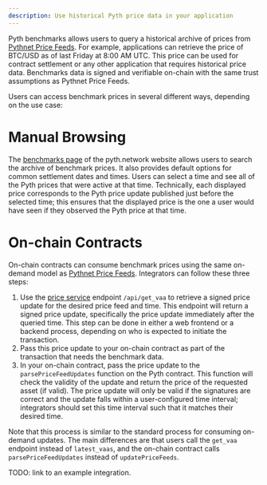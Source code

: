 ```yaml
---
description: Use historical Pyth price data in your application
---
```


Pyth benchmarks allows users to query a historical archive of prices from [Pythnet Price Feeds](../pythnet-price-feeds).
For example, applications can retrieve the price of BTC/USD as of last Friday at 8:00 AM UTC.
This price can be used for contract settlement or any other application that requires historical price data.
Benchmarks data is signed and verifiable on-chain with the same trust assumptions as Pythnet Price Feeds.

Users can access benchmark prices in several different ways, depending on the use case:

# Manual Browsing

The [benchmarks page](todo) of the pyth.network website allows users to search the archive of benchmark prices.
It also provides default options for common settlement dates and times.
Users can select a time and see all of the Pyth prices that were active at that time.
Technically, each displayed price corresponds to the Pyth price update published just before the selected time; this ensures that the displayed price is the one a user would have seen if they observed the Pyth price at that time.

# On-chain Contracts

On-chain contracts can consume benchmark prices using the same on-demand model as [Pythnet Price Feeds](../pythnet-price-feeds).
Integrators can follow these three steps:

1. Use the [price service](../pythnet-price-feeds/price-service) endpoint `/api/get_vaa` to retrieve a signed price update for the desired price feed and time.
   This endpoint will return a signed price update, specifically the price update immediately after the queried time.
   This step can be done in either a web frontend or a backend process, depending on who is expected to initiate the transaction.
2. Pass this price update to your on-chain contract as part of the transaction that needs the benchmark data.
3. In your on-chain contract, pass the price update to the `parsePriceFeedUpdates` function on the Pyth contract.
   This function will check the validity of the update and return the price of the requested asset (if valid).
   The price update will only be valid if the signatures are correct and the update falls within a user-configured time interval; integrators should set this time interval such that it matches their desired time.

Note that this process is similar to the standard process for consuming on-demand updates.
The main differences are that users call the `get_vaa` endpoint instead of `latest_vaas`, and the on-chain contract calls `parsePriceFeedUpdates` instead of `updatePriceFeeds`.

TODO: link to an example integration.


